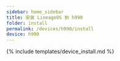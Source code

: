 ```yaml
---
sidebar: home_sidebar
title: 安装 LineageOS 到 h990
folder: install
permalink: /devices/h990/install
device: h990
---
```

{% include templates/device_install.md %}
